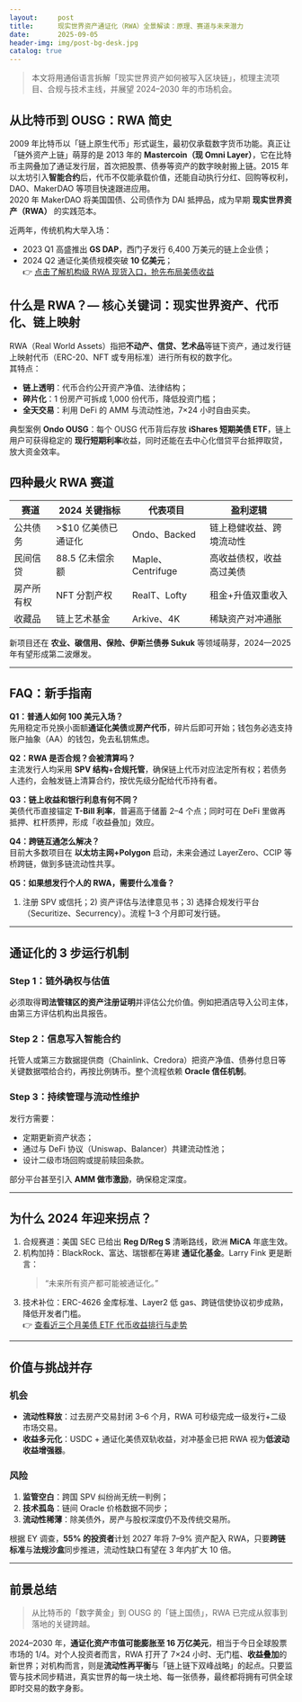 ```yaml
---
layout:     post
title:      现实世界资产通证化（RWA）全景解读：原理、赛道与未来潜力
date:       2025-09-05
header-img: img/post-bg-desk.jpg
catalog: true
---
```


> 本文将用通俗语言拆解「现实世界资产如何被写入区块链」，梳理主流项目、合规与技术主线，并展望 2024–2030 年的市场机会。

## 从比特币到 OUSG：RWA 简史

2009 年比特币以「链上原生代币」形式诞生，最初仅承载数字货币功能。真正让「链外资产上链」萌芽的是 2013 年的 **Mastercoin（现 Omni Layer）**，它在比特币主网叠加了通证发行层，首次把股票、债券等资产的数字映射搬上链。2015 年以太坊引入**智能合约**后，代币不仅能承载价值，还能自动执行分红、回购等权利，DAO、MakerDAO 等项目快速跟进应用。  
2020 年 MakerDAO 将美国国债、公司债作为 DAI 抵押品，成为早期 **现实世界资产（RWA）** 的实践范本。  

近两年，传统机构大举入场：  
- 2023 Q1 高盛推出 **GS DAP**，西门子发行 6,400 万美元的链上企业债；  
- 2024 Q2 通证化美债规模突破 **10 亿美元**；  
👉 [点击了解机构级 RWA 现货入口，抢先布局美债收益](https://okxdog.com/)  

## 什么是 RWA？— 核心关键词：现实世界资产、代币化、链上映射

RWA（Real World Assets）指把**不动产、信贷、艺术品**等链下资产，通过发行链上映射代币（ERC-20、NFT 或专用标准）进行所有权的数字化。  
其特点：  
- **链上透明**：代币合约公开资产净值、法律结构；  
- **碎片化**：1 份房产可拆成 1,000 份代币，降低投资门槛；  
- **全天交易**：利用 DeFi 的 AMM 与流动性池，7×24 小时自由买卖。  

典型案例 **Ondo OUSG**：每个 OUSG 代币背后存放 **iShares 短期美债 ETF**，链上用户可获得稳定的 **现行短期利率**收益，同时还能在去中心化借贷平台抵押取贷，放大资金效率。

## 四种最火 RWA 赛道

| 赛道 | 2024 关键指标 | 代表项目 | 盈利逻辑 |
|---|---|---|---|
| 公共债务 | >$10 亿美债已通证化 | Ondo、Backed | 链上稳健收益、跨境流动性 |
| 民间信贷 | 88.5 亿未偿余额 | Maple、Centrifuge | 高收益债权，收益高过美债 |
| 房产所有权 | NFT 分割产权 | RealT、Lofty | 租金+升值双重收入 |
| 收藏品 | 链上艺术基金 | Arkive、4K | 稀缺资产对冲通胀 |

新项目还在 **农业、碳信用、保险、伊斯兰债券 Sukuk** 等领域萌芽，2024—2025 年有望形成第二波爆发。

---

## FAQ：新手指南

**Q1：普通人如何 100 美元入场？**  
先用稳定币兑换小面额**通证化美债**或**房产代币**，碎片后即可开始；钱包务必选支持账户抽象（AA）的钱包，免去私钥焦虑。

**Q2：RWA 是否合规？会被清算吗？**  
主流发行人均采用 **SPV 结构**+**合规托管**，确保链上代币对应法定所有权；若债务人违约，会触发链上清算合约，按优先级分配给代币持有者。

**Q3：链上收益和银行利息有何不同？**  
美债代币直接锚定 **T-Bill 利率**，普遍高于储蓄 2–4 个点；同时可在 DeFi 里做再抵押、杠杆质押，形成「收益叠加」效应。

**Q4：跨链互通怎么解决？**  
目前大多数项目在 **以太坊主网+Polygon** 启动，未来会通过 LayerZero、CCIP 等桥跨链，做到多链流动性共享。

**Q5：如果想发行个人的 RWA，需要什么准备？**  
1) 注册 SPV 或信托；2) 资产评估与法律意见书；3) 选择合规发行平台（Securitize、Securrency）。流程 1–3 个月即可发行链。  

---

## 通证化的 3 步运行机制

### Step 1：链外确权与估值
必须取得**司法管辖区的资产注册证明**并评估公允价值。例如把酒店导入公司主体，由第三方评估机构出具报告。

### Step 2：信息写入智能合约
托管人或第三方数据提供商（Chainlink、Credora）把资产净值、债券付息日等关键数据喂给合约，再按比例铸币。整个流程依赖 **Oracle 信任机制**。

### Step 3：持续管理与流动性维护
发行方需要：  
- 定期更新资产状态；  
- 通过与 DeFi 协议（Uniswap、Balancer）共建流动性池；  
- 设计二级市场回购或提前赎回条款。  

部分平台甚至引入 **AMM 做市激励**，确保稳定深度。

---

## 为什么 2024 年迎来拐点？

1. 合规赛道：美国 SEC 已给出 **Reg D/Reg S** 清晰路线，欧洲 **MiCA** 年底生效。  
2. 机构加持：BlackRock、富达、瑞银都在筹建 **通证化基金**。Larry Fink 更是断言：  
   > “未来所有资产都可能被通证化。”  
3. 技术补位：ERC-4626 金库标准、Layer2 低 gas、跨链信使协议初步成熟，降低开发者门槛。  
👉 [查看近三个月美债 ETF 代币收益排行与走势](https://okxdog.com/)  

---

## 价值与挑战并存

### 机会
- **流动性释放**：过去房产交易封闭 3–6 个月，RWA 可秒级完成一级发行+二级市场交易。  
- **收益多元化**：USDC + 通证化美债双轨收益，对冲基金已把 RWA 视为**低波动收益增强器**。

### 风险
1. **监管空白**：跨国 SPV 纠纷尚无统一判例；  
2. **技术孤岛**：链间 Oracle 价格数据不同步；  
3. **流动性稀薄**：除美债外，房产与股权深度仍不及传统交易所。  

根据 EY 调查，**55% 的投资者**计划 2027 年将 7–9% 资产配入 RWA，只要**跨链标准**与**法规沙盒**同步推进，流动性缺口有望在 3 年内扩大 10 倍。

---

## 前景总结

> 从比特币的「数字黄金」到 OUSG 的「链上国债」，RWA 已完成从叙事到落地的关键跨越。

2024–2030 年，**通证化资产市值可能膨胀至 16 万亿美元**，相当于今日全球股票市场的 1/4。对个人投资者而言，RWA 打开了 7×24 小时、无门槛、**收益叠加**的新世界；对机构而言，则是**流动性再平衡**与「链上链下双峰战略」的起点。只要监管与技术同步精进，真实世界的每一块土地、每一张债券，最终都将拥有可供全球即时交易的数字身影。